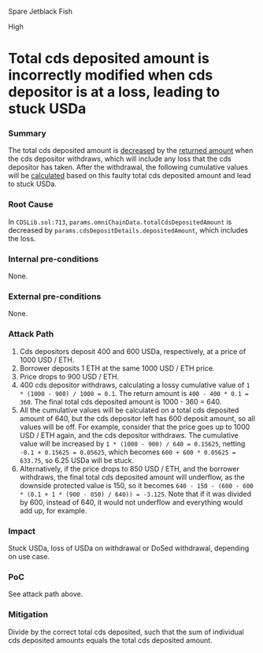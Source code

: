 Spare Jetblack Fish

High

# Total cds deposited amount is incorrectly modified when cds depositor is at a loss, leading to stuck USDa

### Summary

The total cds deposited amount is [decreased](https://github.com/sherlock-audit/2024-11-autonomint/blob/main/Blockchain/Blockchian/contracts/lib/CDSLib.sol#L713) by the [returned amount](https://github.com/sherlock-audit/2024-11-autonomint/blob/main/Blockchain/Blockchian/contracts/Core_logic/CDS.sol#L343) when the cds depositor withdraws, which will include any loss that the cds depositor has taken. After the withdrawal, the following cumulative values will be [calculated](https://github.com/sherlock-audit/2024-11-autonomint/blob/main/Blockchain/Blockchian/contracts/Core_logic/CDS.sol#L312) based on this faulty total cds deposited amount and lead to stuck USDa.

### Root Cause

In `CDSLib.sol:713`, `params.omniChainData.totalCdsDepositedAmount` is decreased by `params.cdsDepositDetails.depositedAmount`, which includes the loss.

### Internal pre-conditions

None.

### External pre-conditions

None.

### Attack Path

1. Cds depositors deposit 400 and 600 USDa, respectively, at a price of 1000 USD / ETH.
2. Borrower deposits 1 ETH at the same 1000 USD / ETH price.
3. Price drops to 900 USD / ETH.
4. 400 cds depositor withdraws, calculating a lossy cumulative value of `1 * (1000 - 900) / 1000 = 0.1`. The return amount is `400 - 400 * 0.1 = 360`. The final total cds deposited amount is 1000 - 360 = 640.
5. All the cumulative values will be calculated on a total cds deposited amount of 640, but the cds depositor left has 600 deposit amount, so all values will be off. For example, consider that the price goes up to 1000 USD / ETH again, and the cds depositor withdraws. The cumulative value will be increased by `1 * (1000 - 900) / 640 = 0.15625`, netting `-0.1 + 0.15625 = 0.05625`, which becomes `600 + 600 * 0.05625 = 633.75`, so 6.25 USDa will be stuck.
6. Alternatively, if the price drops to 850 USD / ETH, and the borrower withdraws, the final total cds deposited amount will underflow, as the downside protected value is 150, so it becomes `640 - 150 - (600 - 600 * (0.1 + 1 * (900 - 850) / 640)) = -3.125`. Note that if it was divided by 600, instead of 640, it would not underflow and everything would add up, for example.

### Impact

Stuck USDa, loss of USDa on withdrawal or DoSed withdrawal, depending on use case.

### PoC

See attack path above.

### Mitigation

Divide by the correct total cds deposited, such that the sum of individual cds deposited amounts equals the total cds deposited amount.